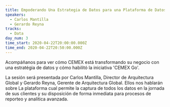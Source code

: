 ```yaml
---
title: Empoderando Una Estrategia de Datos para una Plataforma de Datos en CEMEX
speakers:
  - Carlos Mantilla
  - Gerardo Reyna
tracks:
  - Data
day_num: 3
time_start: 2020-04-22T20:00:00.000Z
time_end: 2020-04-22T20:50:00.000Z
---
```

Acompáñanos para ver cómo CEMEX está transformando su negocio con una estratégia de datos y cómo habilitó la iniciativa 'CEMEX Go'. 

La sesión será presentada por Carlos Mantilla, Director de Arquitectura Global y Gerardo Reyna, Gerente de Arquitectura Global. Ellos nos hablarán sobre La plataforma cual permite la captura de todos los datos en la jornada de sus clientes y su disposición de forma inmediata para procesos de reporteo y analitica avanzada.